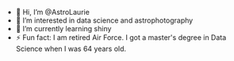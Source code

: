 - 👋 Hi, I’m @AstroLaurie
- 👀 I’m interested in data science and astrophotography
- 🌱 I’m currently learning shiny
- ⚡ Fun fact: I am retired Air Force. I got a master's degree in Data Science when I was 64 years old. 

<!---
AstroLaurie/AstroLaurie is a ✨ special ✨ repository because its `README.md` (this file) appears on your GitHub profile.
You can click the Preview link to take a look at your changes.
--->
